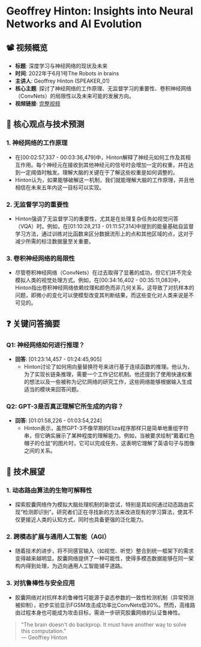 # Geoffrey Hinton: Insights into Neural Networks and AI Evolution

## 📽️ 视频概览
- **标题**: 深度学习与神经网络的现状及未来
- **时间**: 2022年于6月1号The Robots in brains
- **主讲人**: Geoffrey Hinton (SPEAKER_01)
- **核心主题**: 探讨了神经网络的工作原理、无监督学习的重要性、卷积神经网络（ConvNets）的局限性以及未来可能的发展方向。
- **视频链接**: [完整视频](https://www.youtube.com/watch?v=2EDP4v-9TUA)  

## 🎯 核心观点与技术预测

### 1. **神经网络的工作原理**
- 在[00:02:57,337 - 00:03:36,479]中，Hinton解释了神经元如何工作及其相互作用。每个神经元在接收到其他神经元的信号时会增加一定的权重，并在达到一定阈值时触发。理解大脑的关键在于了解这些权重是如何调整的。
- Hinton认为，如果能够破解这一机制，我们就能理解大脑的工作原理，并且他相信在未来五年内这一目标可以实现。

### 2. **无监督学习的重要性**
- Hinton强调了无监督学习的重要性，尤其是在处理复杂任务如视觉问答（VQA）时。例如，在[01:10:28,213 - 01:11:57,314]中提到的能量基础自监督学习方法，通过训练对比函数来区分数据流形上的点和其他区域的点，这对于减少所需的标注数据量至关重要。

### 3. **卷积神经网络的局限性**
- 尽管卷积神经网络（ConvNets）在过去取得了显著的成功，但它们并不完全模拟人类的视觉处理方式。例如，在[00:34:16,402 - 00:35:11,083]中，Hinton指出卷积神经网络依赖纹理和颜色而非几何关系，这导致了对抗样本的问题，即微小的变化可以使模型改变其判断结果，而这些变化对人类来说是不可见的。

## ❓ 关键问答摘要

### Q1: 神经网络如何进行推理？
- **回答**: [01:23:14,457 - 01:24:45,905]
  - Hinton讨论了如何用向量替换符号来进行基于连续函数的推理。他认为，为了实现长链条推理，需要一个工作记忆机制。他还提到了使用快速权重的想法以及一些被称为记忆网络的研究工作，这些网络能够根据输入生成适当的模块来回答问题。

### Q2: GPT-3是否真正理解它所生成的内容？
- **回答**: [01:01:58,226 - 01:03:54,224]
  - Hinton表示，虽然GPT-3不像早期的Eliza程序那样只是简单地重组字符串，但它确实展示了某种程度的理解能力。例如，当被要求绘制“戴着红色帽子的仓鼠”的图片时，它可以完成任务，这表明它理解了英语句子与图像之间的关系。

## 🔮 技术展望

### 1. **动态路由算法的生物可解释性**
- 探索胶囊网络作为模拟大脑处理机制的新尝试，特别是其如何通过动态路由实现“检测即识别”。研究者们正在寻找新的方法来改进现有的学习算法，使其不仅更接近人类的认知方式，同时也具备更强的泛化能力。

### 2. **跨模态扩展与通用人工智能（AGI）**
- 随着技术的进步，将不同感官输入（如视觉、听觉）整合到统一框架下的需求变得越来越明显。胶囊网络提供了一种可能性，使得多模态数据能够在同一架构内得到处理，为迈向通用人工智能铺平道路。

### 3. **对抗鲁棒性与安全应用**
- 胶囊网络对对抗样本的鲁棒性可能源于姿态参数的一致性检测机制（异常预测被抑制），初步实验显示FGSM攻击成功率比ConvNets低30%。然而，高维路由过程本身也可能成为攻击目标，需进一步研究胶囊网络的认证鲁棒性。

> "The brain doesn't do backprop. It must have another way to solve this computation."  
> — Geoffrey Hinton

